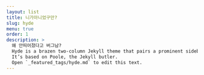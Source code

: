 ```yaml
---
layout: list
title: 니가아니었구만?
slug: hyde
menu: true
order: 1
description: >
  왜 안띄어졌다고 버그남?
  Hyde is a brazen two-column Jekyll theme that pairs a prominent sidebar with uncomplicated content.
  It’s based on Poole, the Jekyll butler.
  Open `_featured_tags/hyde.md` to edit this text.
---
```

